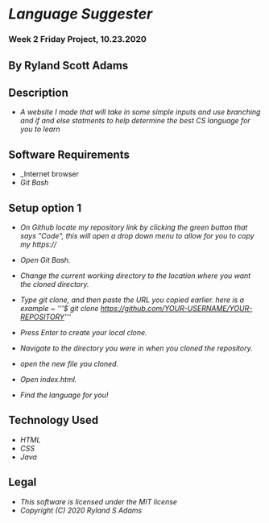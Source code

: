 # _Language Suggester_
### Week 2 Friday Project, 10.23.2020
## By Ryland Scott Adams
## Description 
* _A website I made that will take in some simple inputs and use branching and if and else statments to help determine the best CS language for you to learn_

## Software Requirements
* _Internet browser
* _Git Bash_

## Setup option 1
* _On Github locate my repository link by clicking the green button that says "Code", this will open a drop down menu to allow for you to copy my https://_

* _Open Git Bash._ 

* _Change the current working directory to the location where you want the cloned directory._

* _Type git clone, and then paste the URL you copied earlier. here is a example ~ '''$ git clone https://github.com/YOUR-USERNAME/YOUR-REPOSITORY'''_

* _Press Enter to create your local clone._

* _Navigate to the directory you were in when you cloned the repository._

* _open the new file you cloned._

* _Open index.html._

* _Find the language for you!_



## Technology Used 
* _HTML_
* _CSS_
* _Java_

## Legal 
* _This software is licensed under the MIT license_
* _Copyright (C) 2020 Ryland S Adams_
